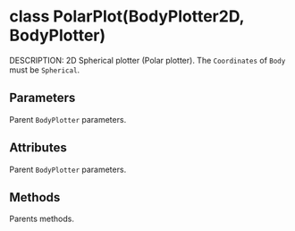 # class PolarPlot(BodyPlotter2D, BodyPlotter)
DESCRIPTION: 2D Spherical plotter (Polar plotter). The `Coordinates` of `Body` must be `Spherical`.


## Parameters
Parent `BodyPlotter` parameters.


## Attributes
Parent `BodyPlotter` parameters.


## Methods
Parents methods.
